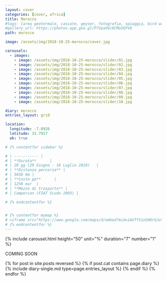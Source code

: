 ```yaml
---
layout: cover
categories: [cover, africa]
title: Marocco
#tags: [area geotermale, cascate, geyser, fotografia, spiaggia, bird watching, ghiacciaio, scogliere, fiordi]
#gallery_url: https://photos.app.goo.gl/P7VpaVGc6CMoSQYV8
path: morocco

image: /assets/img/2018-10-25-morocco/cover.jpg

carousels:
  - images: 
    - image: /assets/img/2018-10-25-morocco/slider/01.jpg
    - image: /assets/img/2018-10-25-morocco/slider/02.jpg
    - image: /assets/img/2018-10-25-morocco/slider/03.jpg
    - image: /assets/img/2018-10-25-morocco/slider/04.jpg
    - image: /assets/img/2018-10-25-morocco/slider/05.jpg
    - image: /assets/img/2018-10-25-morocco/slider/06.jpg
    - image: /assets/img/2018-10-25-morocco/slider/07.jpg
    - image: /assets/img/2018-10-25-morocco/slider/08.jpg
    - image: /assets/img/2018-10-25-morocco/slider/09.jpg
    - image: /assets/img/2018-10-25-morocco/slider/10.jpg

diary: morocco
entries_layout: grid

location:
  longitude: -7.0926
  latitude: 31.7917
  ok: true

# {% contentfor sidebar %}

# | ----------- |
# | **Durata**      |
# | 20 gg (29 Giugno - 18 Luglio 2019)   |
# | **Distanza percorsa** |
# | 5650 km |
# | **Costo pp**      |
# | 1250 eur  |
# | **Mezzo di trasporto** |
# | Campervan (FIAT Scudo 2003) |

# {% endcontentfor %}


# {% contentfor mymap %}
# <iframe src="https://www.google.com/maps/d/embed?mid=1AVTYS1o5HOrGJoYhK8TJbPP7c07xYo--&ehbc=2E312F" width="640" height="480"></iframe>
# {% endcontentfor %}
---
```


{% include carousel.html height="50" unit="%" duration="7" number="1" %}

COMING SOON

<div class="entries-{{ page.entries_layout }}">
  {% for post in site.posts reversed %}
    {% if post.cat contains page.diary %}
      {% include diary-single.md type=page.entries_layout %}
    {% endif %}
  {% endfor %}
</div>
